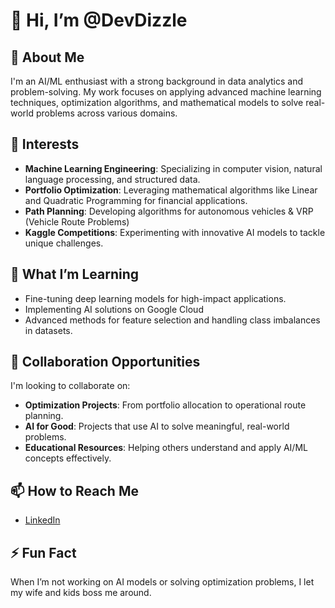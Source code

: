 # 👋 Hi, I’m @DevDizzle

## 🚀 About Me
I'm an AI/ML enthusiast with a strong background in data analytics and problem-solving. My work focuses on applying advanced machine learning techniques, optimization algorithms, and mathematical models to solve real-world problems across various domains.

## 👀 Interests
- **Machine Learning Engineering**: Specializing in computer vision, natural language processing, and structured data.
- **Portfolio Optimization**: Leveraging mathematical algorithms like Linear and Quadratic Programming for financial applications.
- **Path Planning**: Developing algorithms for autonomous vehicles & VRP (Vehicle Route Problems)
- **Kaggle Competitions**: Experimenting with innovative AI models to tackle unique challenges.

## 🌱 What I’m Learning
- Fine-tuning deep learning models for high-impact applications.
- Implementing AI solutions on Google Cloud
- Advanced methods for feature selection and handling class imbalances in datasets.

## 💞️ Collaboration Opportunities
I'm looking to collaborate on:
- **Optimization Projects**: From portfolio allocation to operational route planning.
- **AI for Good**: Projects that use AI to solve meaningful, real-world problems.
- **Educational Resources**: Helping others understand and apply AI/ML concepts effectively.

## 📫 How to Reach Me
- [LinkedIn](https://www.linkedin.com//in/evanparra/)

## ⚡ Fun Fact
When I’m not working on AI models or solving optimization problems, I let my wife and kids boss me around.
